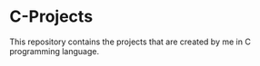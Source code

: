 # C-Projects
This repository contains the projects that are created by me in C programming language. 
